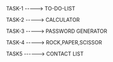 TASK-1 -----> TO-DO-LIST

TASK-2 -----> CALCULATOR

TASK-3 -----> PASSWORD GENERATOR

TASK-4 -----> ROCK,PAPER,SCISSOR

TASK5  ------> CONTACT LIST
